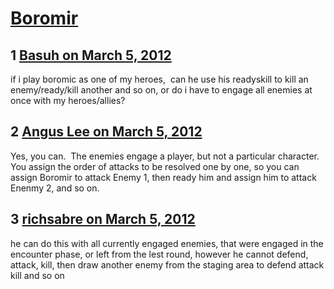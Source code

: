 # [Boromir](https://community.fantasyflightgames.com/topic/61427-boromir/)

## 1 [Basuh on March 5, 2012](https://community.fantasyflightgames.com/topic/61427-boromir/?do=findComment&comment=602144)

if i play boromic as one of my heroes,  can he use his readyskill to kill an enemy/ready/kill another and so on, or do i have to engage all enemies at once with my heroes/allies?

## 2 [Angus Lee on March 5, 2012](https://community.fantasyflightgames.com/topic/61427-boromir/?do=findComment&comment=602146)

Yes, you can.  The enemies engage a player, but not a particular character.  You assign the order of attacks to be resolved one by one, so you can assign Boromir to attack Enemy 1, then ready him and assign him to attack Enenmy 2, and so on.

## 3 [richsabre on March 5, 2012](https://community.fantasyflightgames.com/topic/61427-boromir/?do=findComment&comment=602156)

he can do this with all currently engaged enemies, that were engaged in the encounter phase, or left from the lest round, however he cannot defend, attack, kill, then draw another enemy from the staging area to defend attack kill and so on

